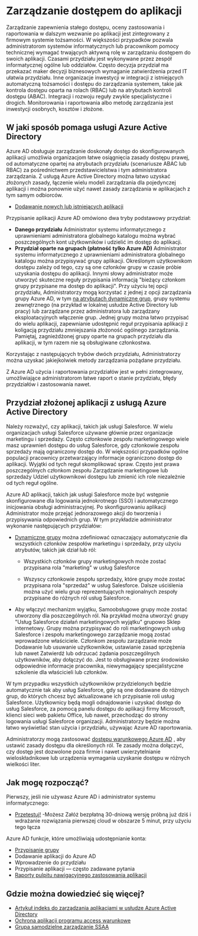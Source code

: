 <properties
  pageTitle="Zarządzanie dostępem do aplikacji za pomocą Azure AD |  Microsoft Azure"
  description="W tym artykule opisano, jak usługi Azure Active Directory umożliwia organizacjom Określ aplikacje, do których każdy użytkownik ma dostęp."
  services="active-directory"
  documentationCenter=""
  authors="femila"
  manager="femila"
  editor=""/>

 <tags
  ms.service="active-directory"
  ms.workload="identity"
  ms.tgt_pltfrm="na"
  ms.devlang="na"
  ms.topic="article"
  ms.date="10/13/2016"
  ms.author="femila"/>


# <a name="managing-access-to-apps"></a>Zarządzanie dostępem do aplikacji

Zarządzanie zapewnienia stałego dostępu, oceny zastosowania i raportowania w dalszym wezwanie po aplikacji jest zintegrowany z firmowym systemie tożsamości. W większości przypadków pozwala administratorom systemów informatycznych lub pracownikom pomocy technicznej wymagać trwających aktywną rolę w zarządzaniu dostępem do swoich aplikacji. Czasami przydziału jest wykonywane przez zespół informatycznej ogólne lub oddziałów. Często decyzja przydział ma przekazać maker decyzji biznesowych wymaganie zatwierdzenia przed IT ułatwia przydziału.  Inne organizacje inwestycji w integracji z istniejących automatyczną tożsamości i dostępu do zarządzania systemem, takie jak kontrola dostępu oparta na rolach (RBAC) lub na atrybutach kontroli dostępu (ABAC). Integracji i rozwoju reguły zwykle specjalistyczne i drogich. Monitorowania i raportowania albo metodę zarządzania jest inwestycji osobnych, kosztów i złożone.

## <a name="how-does-azure-active-directory-help"></a>W jaki sposób pomaga usługi Azure Active Directory

 Azure AD obsługuje zarządzanie doskonały dostęp do skonfigurowanych aplikacji umożliwia organizacjom łatwe osiągnięcia zasady dostępu prawej, od automatyczne opartej na atrybutach przydziału (scenariusze ABAC lub RBAC) za pośrednictwem przedstawicielstwa i tym administratora zarządzania. Z usługą Azure Active Directory można łatwo uzyskać złożonych zasady, łączenie wielu modeli zarządzania dla pojedynczej aplikacji i można ponownie użyć nawet zasady zarządzania w aplikacjach z tym samym odbiorców.

 - [Dodawanie nowych lub istniejących aplikacji](active-directory-sso-integrate-saas-apps.md)


 Przypisanie aplikacji Azure AD omówiono dwa tryby podstawowy przydział:

- **Danego przydziału** Administrator systemu informatycznego z uprawnieniami administratora globalnego katalogu można wybrać poszczególnych kont użytkowników i udzielić im dostęp do aplikacji.
- **Przydział oparte na grupach (płatność tylko Azure AD)** Administrator systemu informatycznego z uprawnieniami administratora globalnego katalogu można przypisywać grupy aplikacji. Określonym użytkownikom dostępu zależy od tego, czy są one członków grupy w czasie próbie uzyskania dostępu do aplikacji. Innymi słowy administrator może utworzyć skuteczne reguły przypisania informacją "bieżący członkom grupy przypisane ma dostęp do aplikacji". Przy użyciu tej opcji przydziału, Administratorzy mogą korzystać z jednej z opcji zarządzania grupy Azure AD, w tym [na atrybutach dynamiczne grup](active-directory-accessmanagement-manage-groups.md), grupy systemu zewnętrznego (na przykład w lokalnej usłudze Active Directory lub pracy) lub zarządzane przez administratora lub zarządzany eksploatacyjnych włączenie grup. Jednej grupy można łatwo przypisać do wielu aplikacji, zapewnianie udostępnić reguł przypisania aplikacji z koligacją przydziału zmniejszania złożoność ogólnego zarządzania. Pamiętaj, zagnieżdżonej grupy oparte na grupach przydziału dla aplikacji, w tym razem nie są obsługiwane członkostwa.

Korzystając z następujących trybów dwóch przydziału, Administratorzy można uzyskać jakiejkolwiek metody zarządzania pożądane przydziału.

Z Azure AD użycia i raportowania przydziałów jest w pełni zintegrowany, umożliwiające administratorom łatwe raport o stanie przydziału, błędy przydziałów i zastosowania nawet.

## <a name="complex-application-assignment-with-azure-ad"></a>Przydział złożonej aplikacji z usługą Azure Active Directory

Należy rozważyć, czy aplikacji, takich jak usługi Salesforce. W wielu organizacjach usługi Salesforce używane głównie przez organizacje marketingu i sprzedaży. Często członkowie zespołu marketingowego wiele masz uprawnień dostępu do usług Salesforce, gdy członkowie zespołu sprzedaży mają ograniczony dostęp do. W większości przypadków ogólne populacji pracownicy przetwarzający informacje ograniczono dostęp do aplikacji. Wyjątki od tych reguł skomplikować spraw. Często jest prawa poszczególnych członkom zespołu Zarządzanie marketingowe lub sprzedaży Udziel użytkownikowi dostępu lub zmienić ich role niezależnie od tych reguł ogólne.

Azure AD aplikacji, takich jak usługi Salesforce może być wstępnie skonfigurowane dla logowania jednokrotnego (SSO) i automatycznego inicjowania obsługi administracyjnej. Po skonfigurowaniu aplikacji Administrator może przejąć jednorazowego akcji do tworzenia i przypisywania odpowiednich grup. W tym przykładzie administrator wykonanie następujących przydziałów:

- [Dynamiczne grupy](active-directory-accessmanagement-manage-groups.md) można zdefiniować oznaczający automatycznie dla wszystkich członków zespołów marketingu i sprzedaży, przy użyciu atrybutów, takich jak dział lub ról:

    - Wszystkich członków grupy marketingowych może zostać przypisana rola "marketing" w usług Salesforce

    - Wszyscy członkowie zespołu sprzedaży, które grupy może zostać przypisana rola "sprzedaż" w usług Salesforce. Dalsze uściślenia można użyć wielu grup reprezentujących regionalnych zespoły przypisane do różnych ról usług Salesforce.

- Aby włączyć mechanizm wyjątku, Samoobsługowe grupy może zostać utworzony dla poszczególnych ról. Na przykład można utworzyć grupy "Usług Salesforce działań marketingowych wyjątku" grupowo Sklep internetowy. Grupy można przypisywać do roli marketingowych usług Salesforce i zespołu marketingowego zarządzanie mogą zostać wprowadzone właściciele. Członkom zespołu zarządzanie może Dodawanie lub usuwanie użytkowników, ustawianie zasad sprzężenia lub nawet Zatwierdź lub odrzucać żądania poszczególnych użytkowników, aby dołączyć do. Jest to obsługiwane przez środowisko odpowiednie informacje pracownika, niewymagający specjalistyczne szkolenie dla właścicieli lub członków.

W tym przypadku wszystkich użytkowników przydzielonych będzie automatycznie tak aby usług Salesforce, gdy są one dodawane do różnych grup, do których chcesz być aktualizowane ich przypisanie roli usług Salesforce. Użytkownicy będą mogli odnajdowanie i uzyskać dostęp do usług Salesforce, za pomocą panelu dostępu do aplikacji firmy Microsoft, klienci sieci web pakietu Office, lub nawet, przechodząc do strony logowania usługi Salesforce organizacji. Administratorzy będzie można łatwo wyświetlać stan użycia i przydziału, używając Azure AD raportowania.

Administratorzy mogą zastosować [dostępu warunkowego Azure AD](active-directory-conditional-access.md) , aby ustawić zasady dostępu dla określonych ról. Te zasady można dołączyć, czy dostęp jest dozwolone poza firmie i nawet uwierzytelnianie wieloskładnikowe lub urządzenia wymagania uzyskanie dostępu w różnych wielkości liter.

## <a name="how-can-i-get-started"></a>Jak mogę rozpocząć?

Pierwszy, jeśli nie używasz Azure AD i administrator systemu informatycznego:

 - [Przetestuj!](https://azure.microsoft.com/trial/get-started-active-directory/) -Możesz Załóż bezpłatną 30-dniową wersję próbną już dziś i wdrażanie rozwiązania pierwszej cloud w obszarze 5 minut, przy użyciu tego łącza

Azure AD funkcje, które umożliwiają udostępnianie konta:

- [Przypisanie grupy](active-directory-accessmanagement-self-service-group-management.md)
- Dodawanie aplikacji do Azure AD
- Wprowadzenie do przydziału
- Przypisanie aplikacji — często zadawane pytania
- [Raporty pulpitu nawigacyjnego zastosowania aplikacji](active-directory-passwords-get-insights.md)

## <a name="where-can-i-learn-more"></a>Gdzie można dowiedzieć się więcej?

- [Artykuł indeks do zarządzania aplikacjami w usłudze Azure Active Directory](active-directory-apps-index.md)
- [Ochrona aplikacji programu access warunkowe](active-directory-conditional-access.md)
- [Grupa samodzielne zarządzanie SSAA](active-directory-accessmanagement-self-service-group-management.md)
